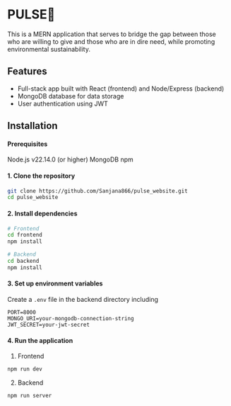 # **PULSE**🌿

This is a MERN application that serves to bridge the gap between those who are willing to give and those who are in dire need, while promoting environmental sustainability.

## Features

-  Full-stack app built with React (frontend) and Node/Express (backend)
-  MongoDB database for data storage
-  User authentication using JWT

## Installation

#### Prerequisites
Node.js v22.14.0 (or higher) 
MongoDB
npm

#### 1. Clone the repository
```bash
git clone https://github.com/Sanjana866/pulse_website.git
cd pulse_website
```

#### 2. Install dependencies
```bash
# Frontend
cd frontend
npm install
```
```bash
# Backend
cd backend
npm install
```

#### 3. Set up environment variables
Create a ```.env``` file in the backend directory including
```env
PORT=8000
MONGO_URI=your-mongodb-connection-string
JWT_SECRET=your-jwt-secret
```

#### 4. Run the application
1. Frontend
```bash
npm run dev
```
2. Backend
```bash
npm run server
```
